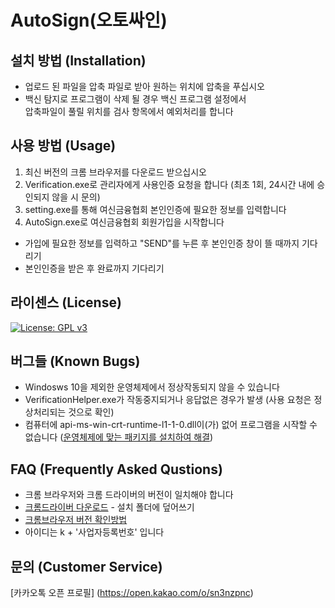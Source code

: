 # AutoSign(오토싸인)

## 설치 방법 (Installation)
* 업로드 된 파일을 압축 파일로 받아 원하는 위치에 압축을 푸십시오 
* 백신 탐지로 프로그램이 삭제 될 경우 백신 프로그램 설정에서  
압축파일이 풀릴 위치를 검사 항목에서 예외처리를 합니다

## 사용 방법 (Usage)
1. 최신 버전의 크롬 브라우저를 다운로드 받으십시오
2. Verification.exe로 관리자에게 사용인증 요청을 합니다 (최초 1회, 24시간 내에 승인되지 않을 시 문의)
3. setting.exe를 통해 여신금융협회 본인인증에 필요한 정보를 입력합니다
4. AutoSign.exe로 여신금융협회 회원가입을 시작합니다
* 가입에 필요한 정보를 입력하고 "SEND"를 누른 후 본인인증 창이 뜰 때까지 기다리기
* 본인인증을 받은 후 완료까지 기다리기

## 라이센스 (License)
[![License: GPL v3](https://img.shields.io/badge/License-GPLv3-blue.svg)](https://www.gnu.org/licenses/gpl-3.0)    

## 버그들 (Known Bugs)
* Windosws 10을 제외한 운영체제에서 정상작동되지 않을 수 있습니다
* VerificationHelper.exe가 작동중지되거나 응답없은 경우가 발생 (사용 요청은 정상처리되는 것으로 확인)
* 컴퓨터에 api-ms-win-crt-runtime-l1-1-0.dll이(가) 없어 프로그램을 시작할 수 없습니다 ([운영체제에 맞는 패키지를 설치하여 해결](https://support.microsoft.com/ko-kr/help/2999226/update-for-universal-c-runtime-in-windows))

## FAQ (Frequently Asked Qustions)
* 크롬 브라우저와 크롬 드라이버의 버전이 일치해야 합니다
* [크롬드라이버 다운로드](https://chromedriver.chromium.org/downloads) - 설치 폴더에 덮어쓰기
* [크롬브라우저 버전 확인방법](https://support.google.com/chrome/answer/95414?co=GENIE.Platform%3DDesktop&hl=ko)
* 아이디는 k + '사업자등록번호' 입니다

## 문의 (Customer Service)
[카카오톡 오픈 프로필] (https://open.kakao.com/o/sn3nzpnc)
